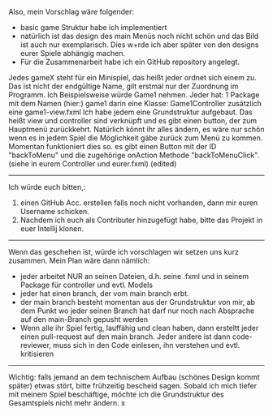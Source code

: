 Also, mein Vorschlag wäre folgender:
- basic game Struktur habe ich implementiert
- natürlich ist das design des main Menüs noch nicht schön und das Bild ist auch nur exemplarisch. Dies w+rde ich aber später von den designs eurer Spiele abhängig machen.
- Für die Zusammenarbeit habe ich ein GitHub repository angelegt.


Jedes gameX steht für ein Minispiel, das heißt jeder ordnet sich einem zu. Das ist nicht der endgültige Name, gilt erstmal nur der Zuordnung im Programm. Ich Beispielsweise würde Game1 nehmen.
Jeder hat:
1 Package mit dem Namen (hier:) game1
darin eine Klasse: Game1Controller
zusätzlich eine game1-view.fxml
Ich habe jedem eine Grundstruktur aufgebaut. Das heißt view und controller sind verknüpft und es gibt einen button, der zum Hauptmenü zurückkehrt. Natürlich könnt ihr alles ändern, es wäre nur schön wenn es in jedem Spiel die Möglichkeit gäbe zurück zum Menü zu kommen.
Momentan funktioniert dies so. es gibt einen Button mit der ID "backToMenu" und die zugehörige onAction Methode "backToMenuClick". (siehe in eurem Controller und eurer.fxml) (edited) 


---

Ich würde euch bitten,:
1. einen GitHub Acc. erstellen falls noch nicht vorhanden, dann mir euren Username schicken.
2. Nachdem ich euch als Contributer hinzugefügt habe, bitte das Projekt in euer Intellij klonen.

---

Wenn das geschehen ist, würde ich vorschlagen wir setzen uns kurz zusammen. Mein Plan wäre dann nämlich:
- jeder arbeitet NUR an seinen Dateien, d.h. seine .fxml und in seinem Package für controller und evtl. Models
- jeder hat einen branch, der vom main branch erbt.
- der main branch besteht momentan aus der Grundstruktur von mir, ab dem Punkt wo jeder seinen Branch hat darf nur noch nach Absprache auf den main-Branch gepusht werden
- Wenn alle ihr Spiel fertig, lauffähig und clean haben, dann ersteltt jeder einen pull-request auf den main branch. Jeder andere ist dann code-reviewer, muss sich in den Code einlesen, ihn verstehen und evtl. kritisieren
 ---

Wichtig: falls jemand an dem technischem Aufbau (schönes Design kommt später) etwas stört, bitte frühzeitig bescheid sagen. Sobald ich mich tiefer mit meinem Spiel beschäftige, möchte ich die Grundstruktur des Gesamtspiels nicht mehr ändern.
x